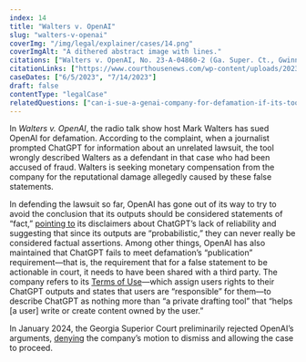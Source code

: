 ```yaml
---
index: 14
title: "Walters v. OpenAI"
slug: "walters-v-openai"
coverImg: "/img/legal/explainer/cases/14.png"
coverImgAlt: "A dithered abstract image with lines."
citations: ["Walters v. OpenAI, No. 23-A-04860-2 (Ga. Super. Ct., Gwinnett Cnty.)", "Walters v. OpenAI, No. 23-cv-03122 (N.D. Ga.)"]
citationLinks: ["https://www.courthousenews.com/wp-content/uploads/2023/06/walters-openai-complaint-gwinnett-county.pdf", "https://www.courtlistener.com/docket/67617826/walters-v-openai-llc/"]
caseDates: ["6/5/2023", "7/14/2023"]
draft: false 
contentType: "legalCase"
relatedQuestions: ["can-i-sue-a-genai-company-for-defamation-if-its-tool-generates-false-information-about-me"]
---
```

In _Walters v. OpenAI_, the radio talk show host Mark Walters has sued OpenAI for defamation. According to the complaint, when a journalist prompted ChatGPT for information about an unrelated lawsuit, the tool wrongly described Walters as a defendant in that case who had been accused of fraud. Walters is seeking monetary compensation from the company for the reputational damage allegedly caused by these false statements.

In defending the lawsuit so far, OpenAI has gone out of its way to try to avoid the conclusion that its outputs should be considered statements of “fact,” [pointing to](https://storage.courtlistener.com/recap/gov.uscourts.gand.318259/gov.uscourts.gand.318259.12.1.pdf) its disclaimers about ChatGPT’s lack of reliability and suggesting that since its outputs are “probabilistic,” they can never really be considered factual assertions. Among other things, OpenAI has also maintained that ChatGPT fails to meet defamation’s “publication” requirement—that is, the requirement that for a false statement to be actionable in court, it needs to have been shared with a third party. The company refers to its [Terms of Use](https://openai.com/policies/terms-of-use)—which assign users rights to their ChatGPT outputs and states that users are “responsible” for them—to describe ChatGPT as nothing more than “a private drafting tool” that “helps \[a user\] write or create content owned by the user.”

In January 2024, the Georgia Superior Court preliminarily rejected OpenAI’s arguments, [denying](https://medialaw.org/wp-content/uploads/2024/01/01.16.24walters.pdf) the company’s motion to dismiss and allowing the case to proceed.




